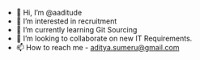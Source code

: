 - 👋 Hi, I’m @aaditude
- 👀 I’m interested in recruitment
- 🌱 I’m currently learning Git Sourcing
- 💞️ I’m looking to collaborate on new IT Requirements.
- 📫 How to reach me - aditya.sumeru@gmail.com

<!---
aaditude/aaditude is a ✨ special ✨ repository because its `README.md` (this file) appears on your GitHub profile.
You can click the Preview link to take a look at your changes.
--->
